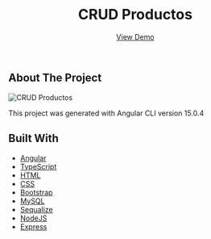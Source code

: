 <br/>
<p align="center">
  <h1 align="center">CRUD Productos</h1>

  <p align="center">
    <a href="https://github.com/MoratDev/crud-productos">View Demo</a>

  </p>
</p>
<br/>

## About The Project

![CRUD Productos](https://raw.githubusercontent.com/MoratDev/crud-productos/master/src/assets/img/CRUD%20Productos.png)

This project was generated with Angular CLI version 15.0.4

## Built With

* [Angular]()
* [TypeScript]()
* [HTML]()
* [CSS ]()
* [Bootstrap]()
* [MySQL]()
* [Sequalize]()
* [NodeJS]()
* [Express]()
